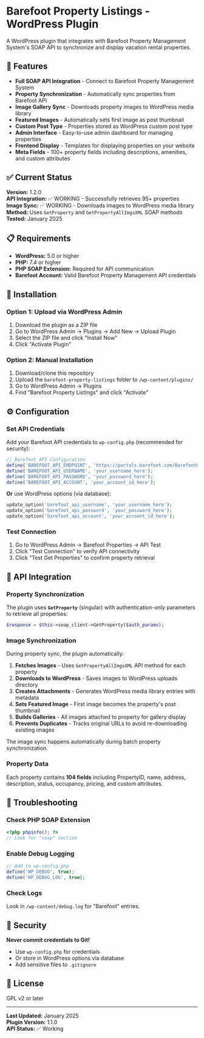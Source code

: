 # Barefoot Property Listings - WordPress Plugin

A WordPress plugin that integrates with Barefoot Property Management System's SOAP API to synchronize and display vacation rental properties.

## 🎯 Features

- **Full SOAP API Integration** - Connect to Barefoot Property Management System
- **Property Synchronization** - Automatically sync properties from Barefoot API
- **Image Gallery Sync** - Downloads property images to WordPress media library
- **Featured Images** - Automatically sets first image as post thumbnail
- **Custom Post Type** - Properties stored as WordPress custom post type
- **Admin Interface** - Easy-to-use admin dashboard for managing properties
- **Frontend Display** - Templates for displaying properties on your website
- **Meta Fields** - 100+ property fields including descriptions, amenities, and custom attributes

## ✅ Current Status

**Version:** 1.2.0  
**API Integration:** ✅ WORKING - Successfully retrieves 95+ properties  
**Image Sync:** ✅ WORKING - Downloads images to WordPress media library  
**Method:** Uses `GetProperty` and `GetPropertyAllImgsXML` SOAP methods  
**Tested:** January 2025

## 📋 Requirements

- **WordPress:** 5.0 or higher
- **PHP:** 7.4 or higher
- **PHP SOAP Extension:** Required for API communication
- **Barefoot Account:** Valid Barefoot Property Management API credentials

## 🚀 Installation

### Option 1: Upload via WordPress Admin

1. Download the plugin as a ZIP file
2. Go to WordPress Admin → Plugins → Add New → Upload Plugin
3. Select the ZIP file and click "Install Now"
4. Click "Activate Plugin"

### Option 2: Manual Installation

1. Download/clone this repository
2. Upload the `barefoot-property-listings` folder to `/wp-content/plugins/`
3. Go to WordPress Admin → Plugins
4. Find "Barefoot Property Listings" and click "Activate"

## ⚙️ Configuration

### Set API Credentials

Add your Barefoot API credentials to `wp-config.php` (recommended for security):

```php
// Barefoot API Configuration
define('BAREFOOT_API_ENDPOINT', 'https://portals.barefoot.com/BarefootWebService/BarefootService.asmx');
define('BAREFOOT_API_USERNAME', 'your_username_here');
define('BAREFOOT_API_PASSWORD', 'your_password_here');
define('BAREFOOT_API_ACCOUNT', 'your_account_id_here');
```

**Or** use WordPress options (via database):

```php
update_option('barefoot_api_username', 'your_username_here');
update_option('barefoot_api_password', 'your_password_here');
update_option('barefoot_api_account', 'your_account_id_here');
```

### Test Connection

1. Go to WordPress Admin → Barefoot Properties → API Test
2. Click "Test Connection" to verify API connectivity
3. Click "Test Get Properties" to confirm property retrieval

## 🔧 API Integration

### Property Synchronization

The plugin uses **`GetProperty`** (singular) with authentication-only parameters to retrieve all properties:

```php
$response = $this->soap_client->GetProperty($auth_params);
```

### Image Synchronization

During property sync, the plugin automatically:

1. **Fetches Images** - Uses `GetPropertyAllImgsXML` API method for each property
2. **Downloads to WordPress** - Saves images to WordPress uploads directory
3. **Creates Attachments** - Generates WordPress media library entries with metadata
4. **Sets Featured Image** - First image becomes the property's post thumbnail
5. **Builds Galleries** - All images attached to property for gallery display
6. **Prevents Duplicates** - Tracks original URLs to avoid re-downloading existing images

The image sync happens automatically during batch property synchronization.

### Property Data

Each property contains **104 fields** including PropertyID, name, address, description, status, occupancy, pricing, and custom attributes.

## 🐛 Troubleshooting

### Check PHP SOAP Extension

```php
<?php phpinfo(); ?>
// Look for "soap" section
```

### Enable Debug Logging

```php
// Add to wp-config.php
define('WP_DEBUG', true);
define('WP_DEBUG_LOG', true);
```

### Check Logs

Look in `/wp-content/debug.log` for "Barefoot" entries.

## 🔐 Security

**Never commit credentials to Git!**

- Use `wp-config.php` for credentials
- Or store in WordPress options via database
- Add sensitive files to `.gitignore`

## 📜 License

GPL v2 or later

---

**Last Updated:** January 2025  
**Plugin Version:** 1.1.0  
**API Status:** ✅ Working
